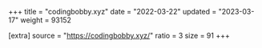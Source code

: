 +++
title = "codingbobby.xyz"
date = "2022-03-22"
updated = "2023-03-17"
weight = 93152

[extra]
source = "https://codingbobby.xyz/"
ratio = 3
size = 91
+++
